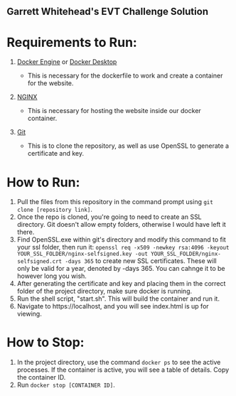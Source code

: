 ## Garrett Whitehead's EVT Challenge Solution

# Requirements to Run:
1. [Docker Engine](https://docs.docker.com/engine/install/) or [Docker Desktop](https://www.docker.com/products/docker-desktop/#)
   * This is necessary for the dockerfile to work and create a container for the website.

2. [NGINX](https://www.nginx.com/resources/wiki/start/topics/tutorials/gettingstarted/)
   * This is necessary for hosting the website inside our docker container.

3. [Git](https://git-scm.com/downloads)
   * This is to clone the repository, as well as use OpenSSL to generate a certificate and key.


# How to Run:
1. Pull the files from this repository in the command prompt using ```git clone [repository link]```.
2. Once the repo is cloned, you're going to need to create an SSL directory. Git doesn't allow empty folders, otherwise I would have left it there.
3. Find OpenSSL.exe within git's directory and modify this command to fit your ssl folder, then run it: ```openssl req -x509 -newkey rsa:4096 -keyout YOUR_SSL_FOLDER/nginx-selfsigned.key -out YOUR_SSL_FOLDER/nginx-selfsigned.crt -days 365``` to create new SSL certificates. These will only be valid for a year, denoted by -days 365. You can cahnge it to be however long you wish.
4. After generating the certificate and key and placing them in the correct folder of the project directory, make sure docker is running.
5. Run the shell script, "start.sh". This will build the container and run it.
6. Navigate to https://localhost, and you will see index.html is up for viewing.

# How to Stop:
1. In the project directory, use the command ```docker ps``` to see the active processes. If the container is active, you will see a table of details. Copy the container ID.
2. Run ```docker stop [CONTAINER ID]```.

